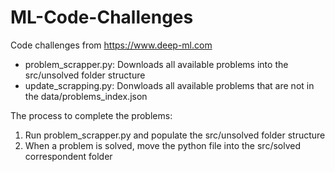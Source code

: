 # ML-Code-Challenges
Code challenges from https://www.deep-ml.com

- problem_scrapper.py: Downloads all available problems into the src/unsolved folder structure
- update_scrapping.py: Donwloads all available problems that are not in the data/problems_index.json

The process to complete the problems:
1. Run problem_scrapper.py and populate the src/unsolved folder structure
2. When a problem is solved, move the python file into the src/solved correspondent folder
